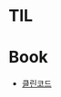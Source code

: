 # TIL
<h1>Book</h1>

<ul>
  <li><a href="https://y-e-un28.tistory.com/204" target="_blank" rel="noopener">클린코드</a></li>
</ul>
